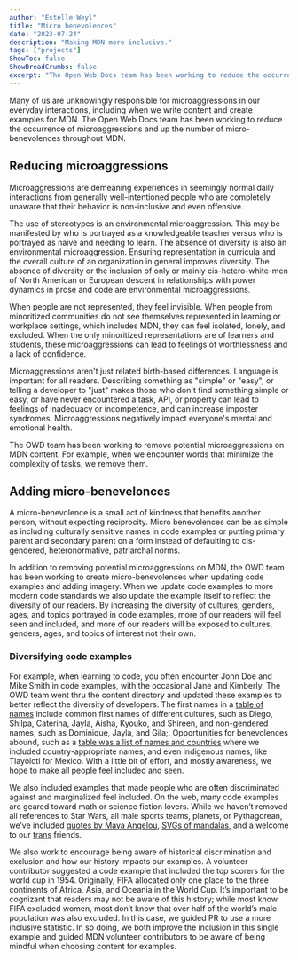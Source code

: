 ```yaml
---
author: "Estelle Weyl"
title: "Micro benevolences"
date: "2023-07-24"
description: "Making MDN more inclusive."
tags: ["projects"]
ShowToc: false
ShowBreadCrumbs: false
excerpt: "The Open Web Docs team has been working to reduce the occurrence of microaggressions and up the number of micro-benevolences throughout MDN."
---
```


Many of us are unknowingly responsible for microaggressions in our everyday interactions, including when we write content and create examples for MDN. The Open Web Docs team has been working to reduce the occurrence of microaggressions and up the number of micro-benevolences throughout MDN.

## Reducing microaggressions

Microaggressions are demeaning experiences in seemingly normal daily interactions from generally well-intentioned people who are completely unaware that their behavior is non-inclusive and even offensive.

The use of stereotypes is an environmental microaggression. This may be manifested by who is portrayed as a knowledgeable teacher versus who is portrayed as naive and needing to learn. The absence of diversity is also an environmental microaggression. Ensuring representation in curricula and the overall culture of an organization in general improves diversity. The absence of diversity or the inclusion of only or mainly cis-hetero-white-men of North American or European descent in relationships with power dynamics in prose and code are environmental microaggressions.

When people are not represented, they feel invisible. When people from minoritized communities do not see themselves represented in learning or workplace settings, which includes MDN, they can feel isolated, lonely, and excluded. When the only minoritized representations are of learners and students, these microaggressions can lead to feelings of worthlessness and a lack of confidence.

Microaggressions aren't just related birth-based differences. Language is important for all readers. Describing something as "simple" or "easy", or telling a developer to "just" makes those who don't find something simple or easy, or have never encountered a task, API, or property can lead to feelings of inadequacy or incompetence, and can increase imposter syndromes. Microaggressions negatively impact everyone's mental and emotional health.

The OWD team has been working to remove potential microaggressions on MDN content. For example, when we encounter words that minimize the complexity of tasks, we remove them.

## Adding micro-benevelonces

A micro-benevolence is a small act of kindness that benefits another person, without expecting reciprocity. Micro benevolences can be as simple as including culturally sensitive names in code examples or putting primary parent and secondary parent on a form instead of defaulting to cis-gendered, heteronormative, patriarchal norms.

In addition to removing potential microaggressions on MDN, the OWD team has been working to create micro-benevolences when updating code examples and adding imagery. When we update code examples to more modern code standards we also update the example itself to reflect the diversity of our readers. By increasing the diversity of cultures, genders, ages, and topics portrayed in code examples, more of our readers will feel seen and included, and more of our readers will be exposed to cultures, genders, ages, and topics of interest not their own.

### Diversifying code examples

For example, when learning to code, you often encounter John Doe and Mike Smith in code examples, with the occasional Jane and Kimberly.  The OWD team went thru the content directory and updated these examples to better reflect the diversity of developers. The first names in a [table of names](https://developer.mozilla.org/en-US/docs/Web/CSS/:nth-child) include common first names of different cultures, such as Diego, Shilpa, Caterina, Jayla, Aisha, Kyouko, and Shireen, and non-gendered names, such as Dominique, Jayla, and Gila;.  Opportunities for benevolences abound, such as a [table was a list of names and countries](https://developer.mozilla.org/en-US/docs/Web/CSS/:nth-child#using_of_selector_to_fix_striped_tables) where we included country-appropriate names, and even indigenous names, like Tlayolotl for Mexico.  With a little bit of effort, and mostly awareness, we hope to make all people feel included and seen.

We also included examples that made people who are often discriminated against and marginalized feel included. On the web, many code examples are geared toward math or science fiction lovers. While we haven’t removed all references to Star Wars, all male sports teams, planets, or Pythagorean, we’ve included [quotes by Maya Angelou](https://developer.mozilla.org/en-US/docs/Web/CSS/overflow), [SVGs of mandalas](https://developer.mozilla.org/en-US/docs/Web/CSS/Filter_Effects/Using_filter_effects#applying_repeated_filters), and a welcome to our [trans](https://developer.mozilla.org/en-US/docs/Web/CSS/box-shadow?retiredLocale=de#setting_zero_for_offset_and_blur) friends.

We also work to encourage being aware of historical discrimination and exclusion and how our history impacts our examples. A volunteer contributor suggested a code example that included the top scorers for the world cup in 1954. Originally, FIFA allocated only one place to the three continents of Africa, Asia, and Oceania in the World Cup. It’s important to be cognizant that readers may not be aware of this history; while most know FIFA excluded women, most don’t know that over half of the world’s male population was also excluded. In this case, we guided PR to use a more inclusive statistic. In so doing, we both improve the inclusion in this single example and guided MDN volunteer contributors to be aware of being mindful when choosing content for examples.
